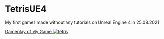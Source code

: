 # TetrisUE4
My first game I made without any tutorials on Unreal Engine 4 in 25.08.2021

<a href="https://youtu.be/KVEsc1aCNwk" target="_blank"> Gameplay of My Game
![tetris](https://user-images.githubusercontent.com/131354098/233369690-20d61469-5efc-4950-8fda-680a8e96f80a.jpg)
</a>
